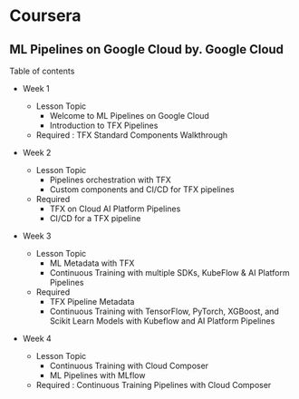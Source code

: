 # Coursera 
## ML Pipelines on Google Cloud by. Google Cloud

Table of contents

 - Week 1
    - Lesson Topic
        - Welcome to ML Pipelines on Google Cloud
        - Introduction to TFX Pipelines
    - Required : TFX Standard Components Walkthrough

 - Week 2
    - Lesson Topic
        - Pipelines orchestration with TFX
        - Custom components and CI/CD for TFX pipelines
    - Required
        - TFX on Cloud AI Platform Pipelines
        - CI/CD for a TFX pipeline

 - Week 3
    - Lesson Topic
        - ML Metadata with TFX
        - Continuous Training with multiple SDKs, KubeFlow & AI Platform Pipelines
    - Required
        - TFX Pipeline Metadata
        - Continuous Training with TensorFlow, PyTorch, XGBoost, and Scikit Learn Models with Kubeflow and AI Platform Pipelines

 - Week 4
    - Lesson Topic
        - Continuous Training with Cloud Composer
        - ML Pipelines with MLflow
    - Required : Continuous Training Pipelines with Cloud Composer

